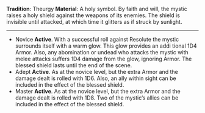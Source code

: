 **Tradition**: Theurgy
**Material**: A holy symbol. 
By faith and will, the mystic raises a holy shield against the weapons of its enemies. The shield is invisible until attacked, at which time it glitters as if struck by sunlight.

---
- Novice **Active**. With a successful roll against Resolute the mystic surrounds itself with a warm glow. This glow provides an addi tional 1D4 Armor. Also, any abomination or undead who attacks the mystic with melee attacks suffers 1D4 damage from the glow, ignoring Armor. The blessed shield lasts until the end of the scene.
- Adept **Active**. As at the novice level, but the extra Armor and the damage dealt is rolled with 1D6. Also, an ally within sight can be included in the effect of the blessed shield.
- Master **Active**. As at the novice level, but the extra Armor and the damage dealt is rolled with 1D8. Two of the mystic’s allies can be included in the effect of the blessed shield.